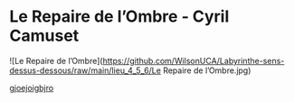 # Le Repaire de l’Ombre - Cyril Camuset

![Le Repaire de l’Ombre](https://github.com/WilsonUCA/Labyrinthe-sens-dessus-dessous/raw/main/lieu_4_5_6/Le Repaire de l’Ombre.jpg)

  <!-- Assure-toi d'avoir téléversé l'image à ce chemin -->

[gjoejoigbjro]()